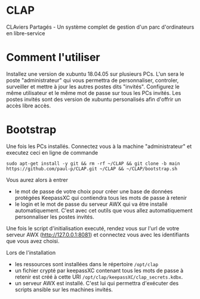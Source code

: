 # CLAP
CLAviers Partagés - Un système complet de gestion d'un parc d'ordinateurs en libre-service

# Comment l'utiliser
Installez une version de xubuntu 18.04.05 sur plusieurs PCs.
L'un sera le poste "administrateur" qui vous permettra de personnaliser, controler, surveiller et mettre à jour les autres postes dits "invités".
Configurez le même utilisateur et le même mot de passe sur tous les PCs invités.
Les postes invités sont des version de xubuntu personalisés afin d'offrir un accès libre accès.

# Bootstrap
Une fois les PCs installés. Connectez vous à la machine "administrateur" et executez ceci en ligne de commande
```
sudo apt-get install -y git && rm -rf ~/CLAP && git clone -b main https://github.com/paul-p/CLAP.git ~/CLAP && ~/CLAP/bootstrap.sh
```
Vous aurez alors à entrer
* le mot de passe de votre choix pour créer une base de données protégées KeepassXC qui contiendra tous les mots de passe à retenir
* le login et le mot de passe du serveur AWX qui va être installé automatiquement. C'est avec cet outils que vous allez automatiquement personnaliser les postes invités.

Une fois le script d'initialisation executé, rendez vous sur l'url de votre serveur AWX (http://127.0.0.1:8081) et connectez vous avec les identifiants que vous avez choisi.

Lors de l'installation
* les ressources sont installées dans le répertoire `/opt/clap`
* un fichier crypté par keepassXC contenant tous les mots de passe à retenir est créé à cette URI `/opt/clap/keepassXC/clap_secrets.kdbx`.
* un serveur AWX est installé. C'est lui qui permettra d'exécuter des scripts ansible sur les machines invités.